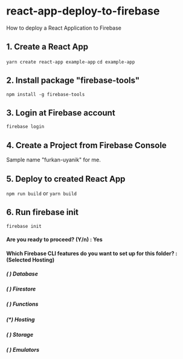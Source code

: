 # react-app-deploy-to-firebase
How to deploy a React Application to Firebase


## 1. Create a React App
``yarn create react-app example-app``
``cd example-app``

## 2. Install package "firebase-tools"
``npm install -g firebase-tools``

## 3. Login at Firebase account
``firebase login``

## 4. Create a Project from Firebase Console
Sample name "furkan-uyanik" for me.

## 5. Deploy to created React App
``npm run build``
or
``yarn build``

## 6. Run firebase init
``firebase init``

#### Are you ready to proceed? (Y/n) : Yes
#### Which Firebase CLI features do you want to set up for this folder? : (Selected Hosting) 
##### ( ) Database
##### ( ) Firestore
##### ( ) Functions
##### (*) Hosting
##### ( ) Storage
##### ( ) Emulators
